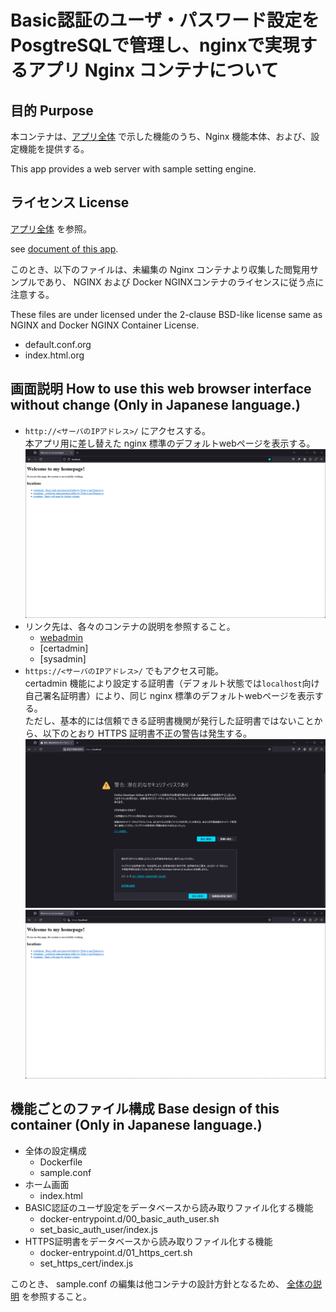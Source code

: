 # Basic認証のユーザ・パスワード設定をPosgtreSQLで管理し、nginxで実現するアプリ Nginx コンテナについて

## 目的 Purpose

本コンテナは、[アプリ全体](../README.md) で示した機能のうち、Nginx 機能本体、および、設定機能を提供する。

This app provides a web server with sample setting engine.

## ライセンス License

[アプリ全体](../README.md) を参照。

see [document of this app](../README.md).

このとき、以下のファイルは、未編集の Nginx コンテナより収集した閲覧用サンプルであり、 NGINX および Docker NGINXコンテナのライセンスに従う点に注意する。

These files are under licensed under the 2-clause BSD-like license same as NGINX and Docker NGINX Container License.

* default.conf.org
* index.html.org

## 画面説明 How to use this web browser interface without change (Only in Japanese language.)

* `http://<サーバのIPアドレス>/` にアクセスする。 \
  本アプリ用に差し替えた nginx 標準のデフォルトwebページを表示する。\
  <img src="./docs/01_home.png" width="640" alt="アクセス直後の状態">
* リンク先は、各々のコンテナの説明を参照すること。
  * [webadmin](../webadmin/README.md)
  * [certadmin]
  * [sysadmin]
* `https://<サーバのIPアドレス>/` でもアクセス可能。 \
  certadmin 機能により設定する証明書（デフォルト状態では`localhost`向け自己署名証明書）により、同じ nginx 標準のデフォルトwebページを表示する。\
  ただし、基本的には信頼できる証明書機関が発行した証明書ではないことから、以下のとおり HTTPS 証明書不正の警告は発生する。\
  <img src="./docs/02_https_warning.png" width="640" alt="HTTPS証明書不正の警告">\
  <img src="./docs/03_https_home.png" width="640" alt="HTTPSにてアクセス直後の状態">

## 機能ごとのファイル構成 Base design of this container (Only in Japanese language.)

* 全体の設定構成
  * Dockerfile
  * sample.conf
* ホーム画面
  * index.html
* BASIC認証のユーザ設定をデータベースから読み取りファイル化する機能
  * docker-entrypoint.d/00_basic_auth_user.sh
  * set_basic_auth_user/index.js
* HTTPS証明書をデータベースから読み取りファイル化する機能
  * docker-entrypoint.d/01_https_cert.sh
  * set_https_cert/index.js

このとき、 sample.conf の編集は他コンテナの設計方針となるため、 [全体の説明](../README.md) を参照すること。
